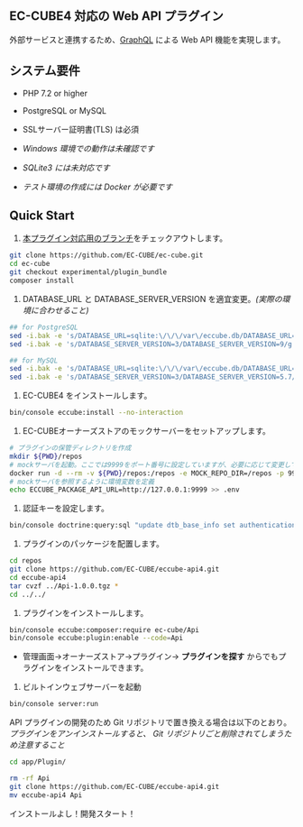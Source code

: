 ## EC-CUBE4 対応の Web API プラグイン

外部サービスと連携するため、[GraphQL](https://graphql.org) による Web API 機能を実現します。

## システム要件

- PHP 7.2 or higher
- PostgreSQL or MySQL
- SSLサーバー証明書(TLS) は必須

- *Windows 環境での動作は未確認です*
- *SQLite3 には未対応です*
- *テスト環境の作成には Docker が必要です*

## Quick Start

1. [本プラグイン対応用のブランチ](https://github.com/EC-CUBE/ec-cube/tree/experimental/plugin_bundle)をチェックアウトします。
```sh
git clone https://github.com/EC-CUBE/ec-cube.git
cd ec-cube
git checkout experimental/plugin_bundle
composer install
```

1. DATABASE_URL と DATABASE_SERVER_VERSION を適宜変更。*(実際の環境に合わせること)*
```sh
## for PostgreSQL
sed -i.bak -e 's/DATABASE_URL=sqlite:\/\/\/var\/eccube.db/DATABASE_URL=postgres:\/\/postgres:password@127.0.0.1\/eccubedb/g' ./.env
sed -i.bak -e 's/DATABASE_SERVER_VERSION=3/DATABASE_SERVER_VERSION=9/g' ./.env
```

```sh
## for MySQL
sed -i.bak -e 's/DATABASE_URL=sqlite:\/\/\/var\/eccube.db/DATABASE_URL=mysql:\/\/root:password@127.0.0.1\/eccubedb/g' ./.env
sed -i.bak -e 's/DATABASE_SERVER_VERSION=3/DATABASE_SERVER_VERSION=5.7/g' ./.env
```

1. EC-CUBE4 をインストールします。
```sh
bin/console eccube:install --no-interaction
```

1. EC-CUBEオーナーズストアのモックサーバーをセットアップします。
``` sh
# プラグインの保管ディレクトリを作成
mkdir ${PWD}/repos
# mockサーバを起動。ここでは9999をポート番号に設定していますが、必要に応じて変更してください
docker run -d --rm -v ${PWD}/repos:/repos -e MOCK_REPO_DIR=/repos -p 9999:8080 eccube/mock-package-api
# mockサーバを参照するように環境変数を定義
echo ECCUBE_PACKAGE_API_URL=http://127.0.0.1:9999 >> .env
```

1. 認証キーを設定します。
```sh
bin/console doctrine:query:sql "update dtb_base_info set authentication_key='dummy'"
```

1. プラグインのパッケージを配置します。
``` sh
cd repos
git clone https://github.com/EC-CUBE/eccube-api4.git
cd eccube-api4
tar cvzf ../Api-1.0.0.tgz *
cd ../../
```

1. プラグインをインストールします。
```sh
bin/console eccube:composer:require ec-cube/Api
bin/console eccube:plugin:enable --code=Api
```
- 管理画面→オーナーズストア→プラグイン→ **プラグインを探す** からでもプラグインをインストールできます。

1. ビルトインウェブサーバーを起動
```sh
bin/console server:run
```

API プラグインの開発のため Git リポジトリで置き換える場合は以下のとおり。
*プラグインをアンインストールすると、 Git リポジトリごと削除されてしまうため注意すること*

```sh
cd app/Plugin/

rm -rf Api
git clone https://github.com/EC-CUBE/eccube-api4.git
mv eccube-api4 Api
```

インストールよし！開発スタート！

